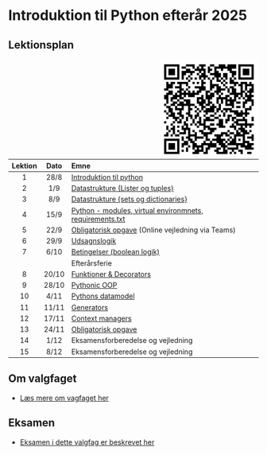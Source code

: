 # Introduktion til Python efterår 2025    

## Lektionsplan

<img src="materialer/formalia/adobe-express-qr-code.png" align="right" width="200">

| Lektion |   Dato   | Emne                                                                              |
|:-------:|:--------:|:----------------------------------------------------------------------------------|
|    1    |   28/8   | [Introduktion til python](materialer/introduktion/introduktion.md)               |
|    2    |   1/9    | [Datastrukture (Lister og tuples)](materialer/datastrukturer1/datastrukture1.md) |
|    3    |   8/9    | [Datastrukture \{sets og dictionaries\}](materialer/datastrukturer2/datastrukture2.md) |
|    4    |   15/9   | [Python - modules, virtual environmnets, requirements.txt](materialer/moduler/moduler.md) |
|    5    |   22/9   | [Obligatorisk opgave](materialer/obligatoriske/obligatorisk_1.md) (Online vejledning via Teams)               |
|    6    |   29/9   | [Udsagnslogik](materialer/logik/logik.md)                            |
|    7    |   6/10   | [Betingelser (boolean logik)](materialer/boolean/boolean.md)                     |
|         |          | Efterårsferie                                                                     |
|    8    |  20/10   | [Funktioner & Decorators](materialer/decorators/decorators.md)                   |
|    9    |  28/10   | [Pythonic OOP](materialer/oop/oop.md)                                            |
|   10    |   4/11   | [Pythons datamodel](materialer/datamodel/datamodel.md)                           |
|   11    |  11/11   | [Generators](materialer/generators/generators.md)                                |
|   12    |  17/11   | [Context managers](materialer/)                                                  |
|   13    |  24/11   | [Obligatorisk opgave](materialer/obligatoriske/)                                 |
|   14    |   1/12   | Eksamensforberedelse og vejledning                                               |
|   15    |   8/12   | Eksamensforberedelse og vejledning                                               |

## Om valgfaget
* [Læs mere om vagfaget her](materialer/formalia/about_this_elective.md)

## Eksamen
* [Eksamen i dette valgfag er beskrevet her](materialer/formalia/exam.md)
